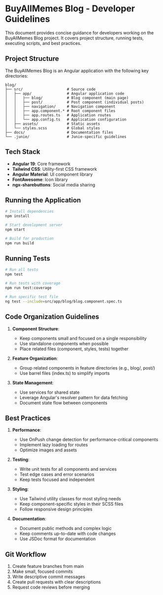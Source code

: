 # BuyAllMemes Blog - Developer Guidelines

This document provides concise guidance for developers working on the BuyAllMemes Blog project. It covers project structure, running tests, executing scripts, and best practices.

## Project Structure

The BuyAllMemes Blog is an Angular application with the following key directories:

```
blog/
├── src/                    # Source code
│   ├── app/                # Angular application code
│   │   ├── blog/           # Blog component (main page)
│   │   ├── post/           # Post component (individual posts)
│   │   ├── navigation/     # Navigation component
│   │   ├── app.component.* # Root component files
│   │   ├── app.routes.ts   # Application routes
│   │   └── app.config.ts   # Application configuration
│   ├── assets/             # Static assets
│   └── styles.scss         # Global styles
├── docs/                   # Documentation files
└── .junie/                 # Junie-specific guidelines
```

## Tech Stack

- **Angular 19**: Core framework
- **Tailwind CSS**: Utility-first CSS framework
- **Angular Material**: UI component library
- **FontAwesome**: Icon library
- **ngx-sharebuttons**: Social media sharing

## Running the Application

```bash
# Install dependencies
npm install

# Start development server
npm start

# Build for production
npm run build
```

## Running Tests

```bash
# Run all tests
npm test

# Run tests with coverage
npm run test:coverage

# Run specific test file
ng test --include=src/app/blog/blog.component.spec.ts
```

## Code Organization Guidelines

1. **Component Structure**:
   - Keep components small and focused on a single responsibility
   - Use standalone components when possible
   - Place related files (component, styles, tests) together

2. **Feature Organization**:
   - Group related components in feature directories (e.g., blog/, post/)
   - Use barrel files (index.ts) to simplify imports

3. **State Management**:
   - Use services for shared state
   - Leverage Angular's resolver pattern for data fetching
   - Document state flow between components

## Best Practices

1. **Performance**:
   - Use OnPush change detection for performance-critical components
   - Implement lazy loading for routes
   - Optimize images and assets

2. **Testing**:
   - Write unit tests for all components and services
   - Test edge cases and error scenarios
   - Keep tests focused and independent

3. **Styling**:
   - Use Tailwind utility classes for most styling needs
   - Keep component-specific styles in their SCSS files
   - Follow responsive design principles

4. **Documentation**:
   - Document public methods and complex logic
   - Keep comments up-to-date with code changes
   - Use JSDoc format for documentation

## Git Workflow

1. Create feature branches from main
2. Make small, focused commits
3. Write descriptive commit messages
4. Create pull requests with clear descriptions
5. Request code reviews before merging
